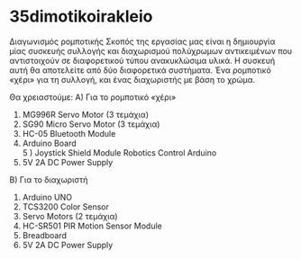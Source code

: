 # 35dimotikoirakleio
Διαγωνισμός ρομποτικής
Σκοπός της εργασίας μας είναι η δημιουργία μίας συσκευής συλλογής και διαχωρισμού πολύχρωμων αντικειμένων που αντιστοιχούν σε διαφορετικού τύπου ανακυκλώσιμα υλικά.
Η συσκευή αυτή θα αποτελείτε από δύο διαφορετικά συστήματα. Ένα ρομποτικό «χέρι» για τη συλλογή, και ένας διαχωριστής με βάση το χρώμα.

Θα χρειαστούμε: 
Α) Για το ρομποτικό «χέρι»
1)  MG996R Servo Motor (3 τεμάχια)
2) SG90 Micro Servo Motor (3 τεμάχια) 
3) HC-05 Bluetooth Module   
4) Arduino Board   
5 ) Joystick Shield Module Robotics Control Arduino 
6) 5V 2A DC Power Supply  

Β) Για το διαχωριστή 
1) Arduino UNO   
2) TCS3200 Color Sensor    
3) Servo Motors (2 τεμάχια)   
4) HC-SR501 PIR Motion Sensor Module  
5) Breadboard   
6) 5V 2A DC Power Supply
